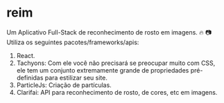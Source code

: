 # reim
Um Aplicativo Full-Stack de reconhecimento de rosto em imagens. :fire: :camera:
Utiliza os seguintes pacotes/frameworks/apis:
1. React.
2. Tachyons: Com ele você não precisará se preocupar muito com CSS, ele tem um conjunto extremamente grande de propriedades pré-definidas para estilizar seu site.
3. ParticleJs: Criação de partículas.
4. Clarifai: API para reconhecimento de rosto, de cores, etc em imagens.

